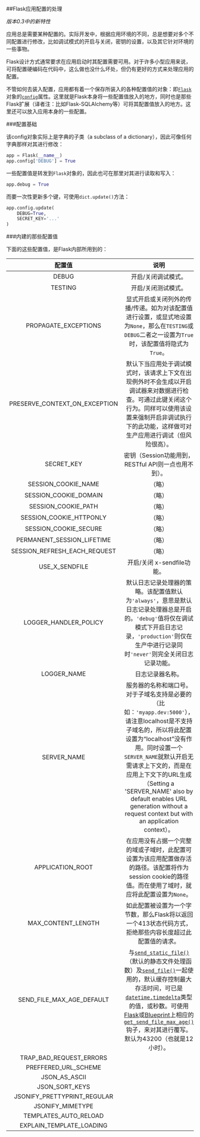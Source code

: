 ##Flask应用配置的处理

*版本0.3中的新特性*

应用总是需要某种配置的。实际开发中，根据应用环境的不同，总是想要对多个不同配置进行修改，比如调试模式的开启与关闭，密钥的设置，以及其它针对环境的一些事物。

Flask设计方式通常要求在应用启动时其配置需要可用。对于许多小型应用来说，可将配置硬编码在代码中，这么做也没什么坏处，但仍有更好的方式来处理应用的配置。

不管如何去装入配置，应用都有着一个保存所装入的各种配置值的对象：即[`Flask`](http://flask.readthedocs.org/en/latest/api/#flask.Flask)对象的[`config`](http://flask.readthedocs.org/en/latest/api/#flask.Flask.config)属性。这里就是Flask本身将一些配置值放入的地方，同时也是那些Flask扩展（译者注：比如Flask-SQLAlchemy等）可将其配置值放入的地方。这里还可以放入应用本身的一些配置。

###配置基础

该config对象实际上是字典的子类（a subclass of a dictionary），因此可像任何字典那样对其进行修改：

```python
app = Flask(__name__)
app.config['DEBUG'] = True
```

一些配置值是转发到`Flask`对象的，因此也可在那里对其进行读取和写入：

```python
app.debug = True
```

而要一次性更新多个键，可使用`dict.update()`方法：

```python
app.config.update(
    DEBUG=True,
    SECRET_KEY='...'
)
```

###内建的那些配置值

下面的这些配置值，是Flask内部所用到的：

| 配置值                        | 说明                                  |
| :-----------:                 | :-----------------------------------: |
| DEBUG                         | 开启/关闭调试模式。                   |
| TESTING                       | 开启/关闭测试模式。                   |
| PROPAGATE_EXCEPTIONS          | 显式开启或关闭列外的传播/传递。如为对该配置值进行设置，或显式地设置为`None`，那么在`TESTING`或`DEBUG`二者之一设置为`True`时，该配置值将隐式为`True`。    |
| PRESERVE_CONTEXT_ON_EXCEPTION | 默认下当应用处于调试模式时，该请求上下文在出现例外时不会生成以开启调试器来对数据进行检查。可通过此键关闭这个行为。同样可以使用该设置来强制开启非调试执行下的此功能，这样做可对生产应用进行调试（但风险很高）。    |
| SECRET_KEY                    | 密钥（Session功能用到，RESTful API则一点也用不到）。  |
| SESSION_COOKIE_NAME           | （略）    |
| SESSION_COOKIE_DOMAIN         | （略）    |
| SESSION_COOKIE_PATH           | （略）    | 
| SESSION_COOKIE_HTTPONLY       | （略）    |
| SESSION_COOKIE_SECURE         | （略）    |
| PERMANENT_SESSION_LIFETIME    | （略）    |
| SESSION_REFRESH_EACH_REQUEST  | （略）    |
| USE_X_SENDFILE                | 开启/关闭 x-sendfile功能。    |
| LOGGER_HANDLER_POLICY         | 默认日志记录处理器的策略。该配置值默认为`'always'`，意思是默认日志记录处理器总是开启的。`'debug'`值将仅在调试模式下开启日志记录，`'production'`则仅在生产中进行记录同时`'never'`则完全关闭日志记录功能。    |
| LOGGER_NAME                   | 日志记录器名称。  |
| SERVER_NAME                   | 服务器的名称和端口号。对于子域名支持是必要的（比如：`'myapp.dev:5000'`），请注意localhost是不支持子域名的，所以将此配置设置为“localhost”没有作用。同时设置一个`SERVER_NAME`就默认开启无需请求上下文的，而是在应用上下文下的URL生成（Setting a 'SERVER_NAME' also by default enables URL generation without a request context but with an application context）。 |
| APPLICATION_ROOT              | 在应用没有占据一个完整的域或子域时，此配置可设置为该应用配置做存活的路径。该配置将作为session cookie的路径值。而在使用了域时，就应将此配置设置为`None`。  |
| MAX_CONTENT_LENGTH            | 如此配置被设置为一个字节数，那么Flask将以返回一个413状态代码方式，拒绝那些内容长度超过此配置值的请求。   |
| SEND_FILE_MAX_AGE_DEFAULT     | 与[`send_static_file()`](http://flask.readthedocs.org/en/latest/api/#flask.Flask.send_static_file)（默认的静态文件处理函数）及[`send_file()`](http://flask.readthedocs.org/en/latest/api/#flask.send_file)一起使用的，默认缓存控制最大存活时间，可已是[`datetime.timedelta`](https://docs.python.org/dev/library/datetime.html#datetime.timedelta)类型的值，或秒数。可使用[Flask](http://flask.readthedocs.org/en/latest/api/#flask.Flask)或[Blueprint](http://flask.readthedocs.org/en/latest/api/#flask.Blueprint)上相应的[`get_send_file_max_age()`](http://flask.readthedocs.org/en/latest/api/#flask.Flask.get_send_file_max_age)钩子，来对其进行覆写。默认为43200（也就是12小时）。    |
| TRAP_BAD_REQUEST_ERRORS       | 
| PREFFERED_URL_SCHEME          |
| JSON_AS_ASCII                 |
| JSON_SORT_KEYS                |
| JSONIFY_PRETTYPRINT_REGULAR   |
| JSONIFY_MIMETYPE              |
| TEMPLATES_AUTO_RELOAD         |
| EXPLAIN_TEMPLATE_LOADING      |
